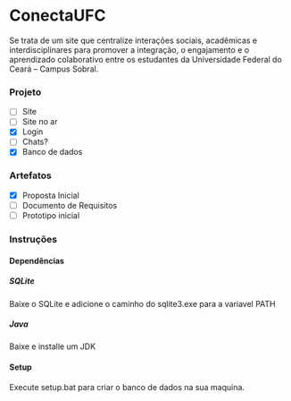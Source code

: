 # ConectaUFC

Se trata de um site que centralize interações sociais, acadêmicas e interdisciplinares para promover a integração, o engajamento e o aprendizado colaborativo entre os estudantes da Universidade Federal do Ceará – Campus Sobral.

### Projeto
- [ ] Site
- [ ] Site no ar
- [x] Login
- [ ] Chats?
- [x] Banco de dados

### Artefatos
- [x] Proposta Inicial
- [ ] Documento de Requisitos
- [ ] Prototipo inicial

### Instruções

#### Dependências

##### SQLite
Baixe o SQLite e adicione o caminho do sqlite3.exe para a variavel PATH

##### Java
Baixe e installe um JDK

#### Setup
Execute setup.bat para criar o banco de dados na sua maquina.
